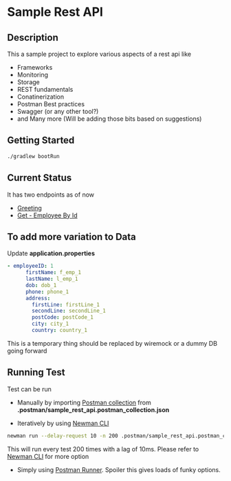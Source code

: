 # Sample Rest API

## Description

This a sample project to explore various aspects of a rest api like

- Frameworks
- Monitoring
- Storage
- REST fundamentals
- Conatinerization
- Postman Best practices
- Swagger (or any other tool?)
- and Many more (Will be adding those bits based on suggestions)

## Getting Started

```sh
./gradlew bootRun
```

## Current Status

It has two endpoints as of now

- [Greeting](http://localhost:8080/greeting)
- [Get - Employee By Id](http://localhost:8080/employee/1)

## To add more variation to Data

Update **application.properties**

```yaml
- employeeID: 1
      firstName: f_emp_1
      lastName: l_emp_1
      dob: dob_1
      phone: phone_1
      address:
        firstLine: firstLine_1
        secondLine: secondLine_1
        postCode: postCode_1
        city: city_1
        country: country_1
```

This is a temporary thing should be replaced by wiremock or a dummy DB going forward

## Running Test

Test can be run

- Manually by importing [Postman collection](https://learning.postman.com/) from **.postman/sample_rest_api.postman_collection.json**

- Iteratively by using [Newman CLI](https://www.npmjs.com/package/newman)

```sh
newman run --delay-request 10 -n 200 .postman/sample_rest_api.postman_collection.json
```

This will run every test 200 times with a lag of 10ms. Please refer to [Newman CLI](https://www.npmjs.com/package/newman) for more option

- Simply using [Postman Runner](https://learning.postman.com/docs/postman/collection-runs/starting-a-collection-run/). Spoiler this gives loads of funky options.
